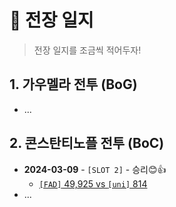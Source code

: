 # 💪 전장 일지

> 전장 일지를 조금씩 적어두자!



## 1.  가우멜라 전투 (BoG)

* ...





## 2. 콘스탄티노플 전투 (BoC)

* **2024-03-09** - `[SLOT 2]` - 승리😊👍
  * [`[FAD]` 49,925 vs `[uni]` 814](BoC/2024-03-09)
* ...

